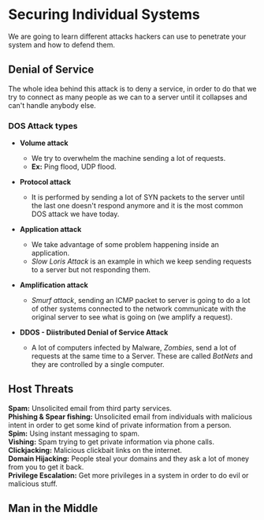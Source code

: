 # Securing Individual Systems
We are going to learn different attacks hackers can use to penetrate your system and how to defend them.  

## Denial of Service 
The whole idea behind this attack is to deny a service, in order to do that we try to connect as many people as we can to a server until it collapses and can't handle anybody else.  
### DOS Attack types  
* **Volume attack**
	* We try to overwhelm the machine sending a lot of requests.  
	* **Ex:** Ping flood, UDP flood.

* **Protocol attack**
	* It is performed by sending a lot of SYN packets to the server until the last one doesn't respond anymore and it is the most common DOS attack we have today.

* **Application attack**
	* We take advantage of some problem happening inside an application.
	* *Slow Loris Attack* is an example in which we keep sending requests to a server but not responding them. 

* **Amplification attack**
	* *Smurf attack*, sending an ICMP packet to server is going to do a lot of other systems connected to the network communicate with the original server to see what is going on (we amplify a request).  

* **DDOS - Diistributed Denial of Service Attack**
	* A lot of computers infected by Malware, *Zombies*, send a lot of requests at the same time to a Server. These are called *BotNets* and they are controlled by a single computer.  

## Host Threats
**Spam:** Unsolicited email from third party services.  
**Phishing & Spear fishing:** Unsolicited email from individuals with malicious intent in order to get some kind of private information from a person.  
**Spim:** Using instant messaging to spam.  
**Vishing:** Spam trying to get private information via phone calls.  
**Clickjacking:** Malicious clickbait links on the internet.  
**Domain Hijacking:** People steal your domains and they ask a lot of money from you to get it back.  
**Privilege Escalation:** Get more privileges in a system in order to do evil or malicious stuff.   

## Man in the Middle
    
